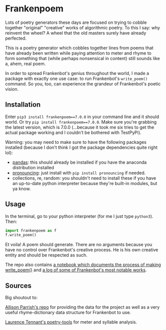# Frankenpoem 

Lots of poetry generators these days are focused on trying to cobble together "original" "creative" works of algorithmic poetry. To this I say: why reinvent the wheel? A wheel that the old masters surely have already perfected.

This is a poetry generator which cobbles together lines from poems that have already been written while paying attention to meter and rhyme to form something that (while perhaps nonsensical in content) still sounds like a, ahem, real poem.

In order to spread Frankenbot's genius throughout the world, I made a package with exactly one use case: to run Frankenbot's `write_poem()` command. So you, too, can experience the grandeur of Frankenbot's poetic vision.

## Installation
Enter `pip3 install frankenpoem==7.0.0` in your command line and it should world. Or try `pip install frankenpoem==7.0.0`. Make sure you're grabbing the latest version, which is 7.0.0 (...because it took me six tries to get the actual package working and I couldn't be bothered with TestPyPi).

Warning: you may need to make sure to have the following packages installed (because I don't think I got the package dependencies quite right lol):
- [pandas](https://pandas.pydata.org/pandas-docs/stable/getting_started/install.html): this should already be installed if you have the anaconda distribution installed 
- [pronouncing](https://pypi.org/project/pronouncing/): just install with `pip install pronouncing` if needed.
- collections, re, random: you shouldn't need to install these if you have an up-to-date python interpreter because they're built-in modules, but ya know. 

## Usage
In the terminal, go to your python interpreter (for me I just type `python3`). Then:

```python
import frankenpoem as f
f.write_poem()
```

Et voila! A poem should generate. There are no arguments because you have no control over Frankenbot's creative process. He is his own creative entity and should be respected as such.

The repo also contains [a notebook which documents the process of making write_poem()](https://github.com/ruthlee/frankenpoems/blob/master/frankenpoem_demo.ipynb) and [a log of some of Frankenbot's most notable works](https://github.com/ruthlee/frankenpoems/blob/master/some_good_ones.md).

## Sources
Big shoutout to:

[Allison Parrish's repo](https://github.com/aparrish/gutenberg-poetry-corpus/blob/master/quick-experiments.ipynb) for providing the data for the project as well as a very useful rhyme-dictionary data structure for Frankenbot to use.

[Laurence Tennant's poetry-tools](https://github.com/hyperreality/Poetry-Tools) for meter and syllable analysis. 
